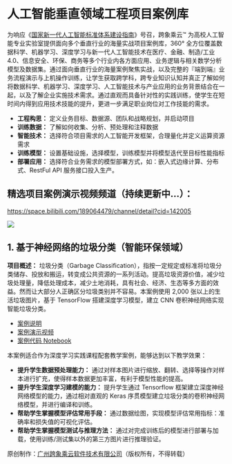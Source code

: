 # 人工智能垂直领域工程项目案例库
为响应《[国家新一代人工智能标准体系建设指南](http://www.gov.cn/zhengce/zhengceku/2020-08/09/content_5533454.htm)》号召，跨象乘云™ 为高校人工智能专业实验室提供面向多个垂直行业的海量实战项目案例库，360° 全方位覆盖数据科学、机器学习、深度学习与新一代人工智能技术在医疗、金融、制造/工业 4.0、信息安全、环保、商务等多个行业内各方面应用、业务逻辑与相关数学分析模型及数据集。通过面向垂直行业的海量案例聚焦实战，以及完整的『端到端』业务流程演示与上机操作训练，让学生获取跨学科，跨专业知识认知并真正了解如何将数据科学、机器学习、深度学习、人工智能技术与产业应用的业务背景结合在一起，以及了解企业实施技术需求。通过直观而具备针对性的实践训练，使学生在短时间内得到应用技术技能的提升，更进一步满足职业岗位对工作技能的需求。

- **工程构思：** 定义业务目标、数据源、团队和战略规划，并启动项目
- **训练数据：** 了解如何收集、分析、预处理和注释数据
- **智能技术：** 选择符合项目需求的人工智能开发框架，合理量化并定义运算资源需求
- **训练模型：** 设置基础设施，选择模型，训练模型并将模型迭代至目标性能指标
- **部署应用：** 选择符合业务需求的模型部署方式，如：嵌入式边缘计算、分布式、RestFul API 服务接口投入生产。

## 精选项目案例演示视频频道（持续更新中...）：
https://space.bilibili.com/189064479/channel/detail?cid=142005

![](https://github.com/KXCY-AI/AI-Case-Studies/blob/main/img/cs.png)
## 1. 基于神经网络的垃圾分类（智能环保领域）
**项目概述：** 垃圾分类（Garbage Classification），指按一定规定或标准将垃圾分类储存、投放和搬运，转变成公共资源的一系列活动。提高垃圾资源价值，减少垃圾处理量，降低处理成本，减少土地消耗，具有社会、经济、生态等多方面的效益。然而让大部分人正确区分垃圾类别并不容易。本案例使用 2,000 张以上的生活垃圾图片，基于 TensorFlow 搭建深度学习模型，建立 CNN 卷积神经网络实现智能垃圾分类。
- [案例说明](./%E6%99%BA%E8%83%BD%E7%8E%AF%E4%BF%9D/%E5%9F%BA%E4%BA%8E%E7%A5%9E%E7%BB%8F%E7%BD%91%E7%BB%9C%E7%9A%84%E5%9E%83%E5%9C%BE%E5%88%86%E7%B1%BB/README.md)
- [案例演示视频](https://www.bilibili.com/video/BV16y4y1n7rK)
- [案例代码 Notebook](./%E6%99%BA%E8%83%BD%E7%8E%AF%E4%BF%9D/%E5%9F%BA%E4%BA%8E%E7%A5%9E%E7%BB%8F%E7%BD%91%E7%BB%9C%E7%9A%84%E5%9E%83%E5%9C%BE%E5%88%86%E7%B1%BB/%E5%9F%BA%E4%BA%8E%E7%A5%9E%E7%BB%8F%E7%BD%91%E7%BB%9C%E7%9A%84%E5%9E%83%E5%9C%BE%E5%88%86%E7%B1%BB.ipynb)

本案例适合作为深度学习实践课程配套教学案例，能够达到以下教学效果：

- **提升学生数据预处理能力：** 通过对样本图片进行缩放、翻转、选择等操作对样本进行扩充，使得样本数据更加丰富，有利于模型性能的提高。
- **提升学生深度学习建模的能力：** 提升学生通过 Tensorflow 框架建立深度神经网络模型的能力，通过相对直观的 Keras 序贯模型建立垃圾分类的卷积神经网络模型，并进行编译和训练。
- **帮助学生掌握模型评估常用手段：** 通过数据绘图，实现模型评估常用指标：准确率和损失值的可视化评估。
- **帮助学生掌握模型测试与推理方法：** 通过对完成训练后的模型进行部署与加载，使用训练/测试集以外的第三方图片进行推理验证。

原创制作：[广州跨象乘云软件技术有限公司](https://www.080910t.com/)（版权所有，不得转载）
